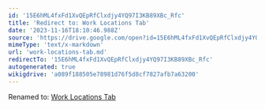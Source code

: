 ```yaml
---
id: '15E6hML4fxFd1XvQEpRfClxdjy4YQ97I3KB89XBc_Rfc'
title: 'Redirect to: Work Locations Tab'
date: '2023-11-16T18:10:46.988Z'
source: 'https://drive.google.com/open?id=15E6hML4fxFd1XvQEpRfClxdjy4YQ97I3KB89XBc_Rfc'
mimeType: 'text/x-markdown'
url: 'work-locations-tab.md'
redirectTo: '15E6hML4fxFd1XvQEpRfClxdjy4YQ97I3KB89XBc_Rfc'
autogenerated: true
wikigdrive: 'a089f188505e78981d76f5d8cf7827afb7a63200'
---
```

Renamed to: [Work Locations Tab](work-locations-tab.md)

